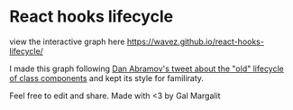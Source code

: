 # React hooks lifecycle
view the interactive graph here https://wavez.github.io/react-hooks-lifecycle/

I made this graph following [Dan Abramov's tweet about the "old" lifecycle of class components](https://twitter.com/dan_abramov/status/981712092611989509) and kept its style for familiraty.

Feel free to edit and share.
Made with <3 by Gal Margalit



